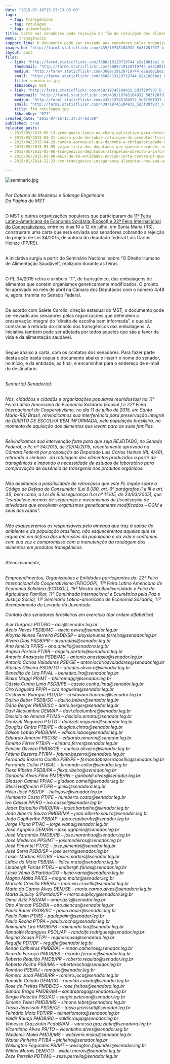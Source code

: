 ```yaml
---
date: "2015-07-16T15:23:13-03:00"
tags:
  - tag: transgênicos
  - tag: rotulagem
  - tag: alimentação
title: Carta aos senadores pede rejeição do fim da rotulagem dos alimentos transgênicos
menu: transgênicos
support_line: O documento pode ser enviado aos senadores pelas organizações que defendem a preservação integral do “direito de escolha bem informada”.
images_hd: "http://farm1.staticflickr.com/439/19745104932_5d3f20f937_b.jpg"
layout: post
files:
  - link: "http://farm4.staticflickr.com/3688/19129719744_e2a1081be1_b.jpg"
    thumbnail: "http://farm4.staticflickr.com/3688/19129719744_e2a1081be1_t.jpg"
    medium: "http://farm4.staticflickr.com/3688/19129719744_e2a1081be1_z.jpg"
    small: "http://farm4.staticflickr.com/3688/19129719744_e2a1081be1_n.jpg"
    title: seminario.jpg
    $$hashKey: 02U
  - link: "http://farm1.staticflickr.com/439/19745104932_5d3f20f937_b.jpg"
    thumbnail: "http://farm1.staticflickr.com/439/19745104932_5d3f20f937_t.jpg"
    medium: "http://farm1.staticflickr.com/439/19745104932_5d3f20f937_z.jpg"
    small: "http://farm1.staticflickr.com/439/19745104932_5d3f20f937_n.jpg"
    title: fim rotulagem.jpg
    $$hashKey: "071"
created_date: "2015-07-16T15:37:37-03:00"
published: true
releated_posts:
  - 2015/05/2015-05-13-greenpeace-lanca-na-china-aplicativo-para-detectar-alimentos-transgenicos.md
  - 2015/03/2015-03-31-camara-pode-derrubar-rotulagem-de-produtos-transgenicos.md
  - 2015/04/2015-04-29-camara-aprova-pl-que-derruba-a-obrigatoriedade-da-rotulagem-de-alimentos-transgenicos.md
  - 2015/05/2015-05-05-vejam-lista-dos-deputados-que-querem-esconder-os-transgenicos-do-brasileiro.md
  - 2015/05/2015-05-06-trangenicos-deputados-atropelam-direito-a-informacao.md
  - 2015/05/2015-05-08-mais-de-60-entidades-enviam-carta-contra-pl-que-acaba-com-rotulagem-de-transgenicos.md
  - 2015/01/2014-12-23-com-transgenico-inseguranca-alimentar-nos-eua-aumentou-em-57.md

---
```

<p><img alt="seminario.jpg" src="http://farm4.staticflickr.com/3688/19129719744_e2a1081be1_b.jpg" /></p>

<p><br />
<em>Por Catiana de Medeiros e Solange Engelmann<br />
Da P&aacute;gina do MST</em></p>

<p><br />
O MST e outras organiza&ccedil;&otilde;es populares que participaram da <a href="http://www.mst.org.br/2015/07/14/feira-de-agricultura-camponesa-leva-alimentos-saudaveis-a-populacao-de-santa-maria.html">11&ordf; Feira Latino-Americana de Economia Solid&aacute;ria (Ecosol) e 22&ordf; Feira Internacional do Cooperativismo</a>, entre os dias 10 a 12 de julho, em Santa Maria (RS), constru&iacute;ram uma carta que ser&aacute; enviada aos senadores cobrando a rejei&ccedil;&atilde;o do projeto de Lei 34/2015, de autoria do deputado federal Luis Carlos Heinze (PP/RS).</p>

<p><br />
A iniciativa surgiu a partir do Semin&aacute;rio Nacional sobre &ldquo;O Direito Humano de Alimenta&ccedil;&atilde;o Saud&aacute;vel&rdquo;, realizado durante as feiras.</p>

<p><br />
O PL 34/2015 retira o s&iacute;mbolo &ldquo;T&rdquo;, de transg&ecirc;nico, das embalagens de alimentos que cont&eacute;m organismos geneticamente modificados. O projeto foi aprovado no m&ecirc;s de abril na C&acirc;mara dos Deputados com o n&uacute;mero 4/48 e, agora, tramita no Senado Federal.</p>

<p><br />
De acordo com Salete Carollo, dire&ccedil;&atilde;o estadual do MST, o documento pode ser enviado aos senadores pelas organiza&ccedil;&otilde;es que defendem a preserva&ccedil;&atilde;o integral do &ldquo;direito de escolha bem informada&rdquo;, e que s&atilde;o contr&aacute;rias &agrave; retirada do s&iacute;mbolo dos transg&ecirc;nicos das embalagens. A iniciativa tamb&eacute;m pode ser adotada por todos aqueles que s&atilde;o a favor da vida e da alimenta&ccedil;&atilde;o saud&aacute;vel.</p>

<p><br />
Segue abaixo a carta, com os contatos dos senadores. Para fazer parte desta a&ccedil;&atilde;o basta copiar o documento abaixo e inserir o nome do senador, no in&iacute;cio, e da entidade, ao final, e encaminhar para o endere&ccedil;o de e-mail do destinat&aacute;rio.</p>

<p><br />
<em>Senhor(a) Senador(a):</em></p>

<p><br />
<em>N&oacute;s, cidad&atilde;os e cidad&atilde;s e organiza&ccedil;&otilde;es populares reunidos(as) na 11&ordf; Feira Latino Americana de Economia Solid&aacute;ria (Ecosol ) e 22&ordf; Feira Internacional do Cooperativismo, no dia 11 de julho de 2015, em Santa Maria-RS/ Brasil, reivindicamos sua interfer&ecirc;ncia para preserva&ccedil;&atilde;o integral do DIREITO DE ESCOLHA BEM INFORMADA, pela popula&ccedil;&atilde;o brasileira, no momento de aquisi&ccedil;&atilde;o dos alimentos que levam para as suas fam&iacute;lias.</em></p>

<p><br />
<em>Reivindicamos sua interven&ccedil;&atilde;o forte para que seja REJEITADO, no Senado Federal, o PL n&ordm; 34/2015, de 30/04/2015, recentemente aprovado na C&acirc;mara Federal por proposi&ccedil;&atilde;o do Deputado Luis Carlos Heinze (PL 4/48), retirando o s&iacute;mbolo&nbsp;&nbsp; da rotulagem dos alimentos produzidos a partir de transg&ecirc;nicos e impondo a necessidade de estudos de laborat&oacute;rio para comprova&ccedil;&atilde;o de aus&ecirc;ncia de transgenia nos produtos org&acirc;nicos.</em></p>

<p><br />
<em>N&atilde;o aceitamos a possibilidade de retrocesso que este PL imp&otilde;e sobre o C&oacute;digo de Defesa do Consumidor (Lei 8.080, art. 6&ordm; par&aacute;grafos II e III e art. 31), bem como, a Lei de Biosseguran&ccedil;a (Lei n&ordm; 11.105, de 24/03/2005), que &ldquo;estabelece normas de seguran&ccedil;a e mecanismos de fiscaliza&ccedil;&atilde;o de atividades que envolvam organismos geneticamente modificados &ndash; OGM e seus derivados&rdquo;.</em></p>

<p><br />
<em>N&atilde;o esqueceremos os respons&aacute;veis pela amea&ccedil;a que traz &agrave; sa&uacute;de do ambiente e da popula&ccedil;&atilde;o brasileira, n&atilde;o esqueceremos aqueles que se ergueram em defesa dos interesses da popula&ccedil;&atilde;o e da vida e contamos com sua voz e compromisso com a manuten&ccedil;&atilde;o da rotulagem dos alimentos em produtos transg&ecirc;nicos.</em></p>

<p><br />
<em>Atenciosamente,</em></p>

<p><br />
<em>Empreendimentos, Organiza&ccedil;&otilde;es e Entidades participantes da: 22&ordf; Feira Internacional do Cooperativismo (FEICOOP), 11&ordf; Feira Latino Americana de Economia Solid&aacute;ria (ECOSOL), 15&ordf; Mostra da Biodiversidade e Feira da Agricultura Familiar, 11&ordf; Caminhada Internacional e Ecum&ecirc;nica pela Paz e Justi&ccedil;a Social, 11&ordm; Semin&aacute;rio Latino-americano de Economia Solid&aacute;ria, 11&ordm; Acampamento do Levante da Juventude.</em></p>

<p><em>Contato dos senadores brasileiros em exerc&iacute;cio (por ordem alfab&eacute;tica)</em></p>

<p><em>Acir Gurgacz PDT/RO &ndash; acir@senador.leg.br<br />
A&eacute;cio Neves PSDB/MG &ndash; aecio.neves@senador.leg.br<br />
Aloysio Nunes Ferreira PSDB/SP &ndash; aloysionunes.ferreira@senador.leg.br<br />
Alvaro Dias PSDB/PR &ndash; alvarodias@senador.leg.br<br />
Ana Am&eacute;lia PP/RS &ndash; ana.amelia@senadora.leg.br<br />
Angela Portela PT/RR &ndash; angela.portela@senadora.leg.br<br />
Antonio Anastasia PSDB/MG &ndash; antonio.anastasia@senador.leg.br<br />
Antonio Carlos Valadares PSB/SE &ndash; antoniocarlosvaladares@senador.leg.br<br />
Ata&iacute;des Oliveira PSDB/TO &ndash; ataides.oliveira@senador.leg.br<br />
Benedito de Lira PP/AL &ndash; benedito.lira@senador.leg.br<br />
Blairo Maggi PR/MT &ndash; blairomaggi@senador.leg.br<br />
C&aacute;ssio Cunha Lima PSDB/PB &ndash; cassio.cunha.lima@senador.leg.br<br />
Ciro Nogueira PP/PI &ndash; ciro.nogueira@senador.leg.br<br />
Cristovam Buarque PDT/DF &ndash; cristovam.buarque@senador.leg.br<br />
Dalirio Beber PSDB/SC &ndash; dalirio.beber@senador.leg.br<br />
D&aacute;rio Berger PMDB/SC &ndash; dario.berger@senador.leg.br<br />
Davi Alcolumbre DEM/AP &ndash; davi.alcolumbre@senador.leg.br<br />
Delc&iacute;dio do Amaral PT/MS &ndash; delcidio.amaral@senador.leg.br<br />
Donizeti Nogueira PT/TO &ndash; donizeti.nogueira@senador.leg.br<br />
Douglas Cintra PTB/PE &ndash; douglas.cintra@senador.leg.br<br />
Edison Lob&atilde;o PMDB/MA &ndash; edison.lobao@senador.leg.br<br />
Eduardo Amorim PSC/SE &ndash; eduardo.amorim@senador.leg.br<br />
Elmano F&eacute;rrer PTB/PI &ndash; elmano.ferrer@senador.leg.br<br />
Eun&iacute;cio Oliveira PMDB/CE &ndash; eunicio.oliveira@senador.leg.br<br />
F&aacute;tima Bezerra PT/RN &ndash; fatima.bezerra@senadora.leg.br<br />
Fernando Bezerra Coelho PSB/PE &ndash; fernandobezerracoelho@senador.leg.br<br />
Fernando Collor PTB/AL &ndash; fernando.collor@senador.leg.br<br />
Flexa Ribeiro PSDB/PA &ndash; flexa.ribeiro@senador.leg.br<br />
Garibaldi Alves Filho PMDB/RN &ndash; garibaldi.alves@senador.leg.br<br />
Gladson Cameli PP/AC &ndash; gladson.cameli@senador.leg.br<br />
Gleisi Hoffmann PT/PR &ndash; gleisi@senadora.leg.br<br />
H&eacute;lio Jos&eacute; PSD/DF &ndash; heliojose@senador.leg.br<br />
Humberto Costa PT/PE &ndash; humberto.costa@senador.leg.br<br />
Ivo Cassol PP/RO &ndash; ivo.cassol@senador.leg.br<br />
Jader Barbalho PMDB/PA &ndash; jader.barbalho@senador.leg.br<br />
Jo&atilde;o Alberto Souza PMDB/MA &ndash; joao.alberto.souza@senador.leg.br<br />
Jo&atilde;o Capiberibe PSB/AP &ndash; joao.capiberibe@senador.leg.br<br />
Jorge Viana PT/AC &ndash; jorge.viana@senador.leg.br<br />
Jos&eacute; Agripino DEM/RN &ndash; jose.agripino@senador.leg.br<br />
Jos&eacute; Maranh&atilde;o PMDB/PB &ndash; jose.maranhao@senador.leg.br<br />
Jos&eacute; Medeiros PPS/MT &ndash; josemedeiros@senador.leg.br<br />
Jos&eacute; Pimentel PT/CE &ndash; jose.pimentel@senador.leg.br<br />
Jos&eacute; Serra PSDB/SP &ndash; jose.serra@senador.leg.br<br />
Lasier Martins PDT/RS &ndash; lasier.martins@senador.leg.br<br />
L&iacute;dice da Mata PSB/BA &ndash; lidice.mata@senadora.leg.br<br />
Lindbergh Farias PT/RJ &ndash; lindbergh.farias@senador.leg.br<br />
L&uacute;cia V&acirc;nia S/Partido/GO &ndash; lucia.vania@senadora.leg.br<br />
Magno Malta PR/ES &ndash; magno.malta@senador.leg.br<br />
Marcelo Crivella PRB/RJ &ndash; marcelo.crivella@senador.leg.br<br />
Maria do Carmo Alves DEM/SE &ndash; maria.carmo.alves@senadora.leg.br<br />
Marta Suplicy S/Partido/SP &ndash; marta.suplicy@senadora.leg.br<br />
Omar Aziz PSD/AM &ndash; omar.aziz@senador.leg.br<br />
Otto Alencar PSD/BA &ndash; otto.alencar@senador.leg.br<br />
Paulo Bauer PSDB/SC &ndash; paulo.bauer@senador.leg.br<br />
Paulo Paim PT/RS &ndash; paulopaim@senador.leg.br<br />
Paulo Rocha PT/PA &ndash; paulo.rocha@senador.leg.br<br />
Raimundo Lira PMDB/PB &ndash; raimundo.lira@senador.leg.br<br />
Randolfe Rodrigues PSOL/AP &ndash; randolfe.rodrigues@senador.leg.br<br />
Regina Sousa PT/PI &ndash; reginasousa@senadora.leg.br<br />
Reguffe PDT/DF &ndash; reguffe@senador.leg.br<br />
Renan Calheiros PMDB/AL &ndash; renan.calheiros@senador.leg.br<br />
Ricardo Ferra&ccedil;o PMDB/ES &ndash; ricardo.ferraco@senador.leg.br<br />
Roberto Requi&atilde;o PMDB/PR &ndash; roberto.requiao@senador.leg.br<br />
Roberto Rocha PSB/MA &ndash; robertorocha@senador.leg.br<br />
Rom&aacute;rio PSB/RJ &ndash; romario@senador.leg.br<br />
Romero Juc&aacute; PMDB/RR &ndash; romero.juca@senador.leg.br<br />
Ronaldo Caiado DEM/GO &ndash; ronaldo.caiado@senador.leg.br<br />
Rose de Freitas PMDB/ES &ndash; rose.freitas@senadora.leg.br<br />
Sandra Braga PMDB/AM &ndash; sandrabraga@senadora.leg.br<br />
S&eacute;rgio Petec&atilde;o PSD/AC &ndash; sergio.petecao@senador.leg.br<br />
Simone Tebet PMDB/MS &ndash; simone.tebet@senadora.leg.br<br />
Tasso Jereissati PSDB/CE &ndash; tasso.jereissati@senador.leg.br<br />
Telm&aacute;rio Mota PDT/RR &ndash; telmariomota@senador.leg.br<br />
Valdir Raupp PMDB/RO &ndash; valdir.raupp@senador.leg.br<br />
Vanessa Grazziotin PcdoB/AM &ndash; vanessa.grazziotin@senadora.leg.br<br />
Vicentinho Alves PR/TO &ndash; vicentinho.alves@senador.leg.br<br />
Waldemir Moka PMDB/MS &ndash; waldemir.moka@senador.leg.br<br />
Walter Pinheiro PT/BA &ndash; pinheiro@senador.leg.br<br />
Wellington Fagundes PR/MT &ndash; wellington.fagundes@senador.leg.br<br />
Wilder Morais DEM/GO &ndash; wilder.morais@senador.leg.br<br />
Zeze Perrella PDT/MG &ndash; zeze.perrella@senador.leg.br</em></p>
